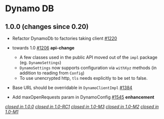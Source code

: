 # Dynamo DB

## 1.0.0 (changes since 0.20)

* Refactor DynamoDb to factories taking client [#1220](https://github.com/akka/alpakka/pull/1220)   

* towards 1.0 [#1206](https://github.com/akka/alpakka/pull/1206)  **api-change** 
    * A few classes used in the public API moved out of the `impl` package (eg. `DynamoSettings`)
    * `DynamoSettings` now supports configuration via `withXyz` methods (in addition to reading from `Config`)
    * To use unencrypted http, `tls` needs explicitly to be set to false. 

* Base URL should be overridable in `DynamoClientImpl` [#1384](https://github.com/akka/alpakka/pull/1384)   

* Add maxOpenRequests param in DynamoConfig [#1545](https://github.com/akka/alpakka/pull/1545)  **enhancement**  

[*closed in 1.0.0*](https://github.com/akka/alpakka/issues?q=is%3Aclosed+milestone%3A1.0.0+label%3Ap%3Adynamodb)
[*closed in 1.0-RC1*](https://github.com/akka/alpakka/issues?q=is%3Aclosed+milestone%3A1.0-RC1+label%3Ap%3Adynamodb)
[*closed in 1.0-M3*](https://github.com/akka/alpakka/issues?q=is%3Aclosed+milestone%3A1.0-M3+label%3Ap%3Adynamodb)
[*closed in 1.0-M2*](https://github.com/akka/alpakka/issues?q=is%3Aclosed+milestone%3A1.0-M2+label%3Ap%3Adynamodb)
[*closed in 1.0-M1*](https://github.com/akka/alpakka/issues?q=is%3Aclosed+milestone%3A1.0-M1+label%3Ap%3Adynamodb)

